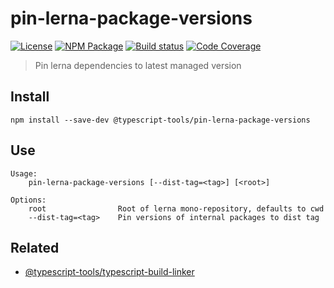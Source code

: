 # pin-lerna-package-versions

[![License][]](https://opensource.org/licenses/ISC)
[![NPM Package][]](https://npmjs.org/package/@typescript-tools/pin-lerna-package-versions)
[![Build status][]](https://travis-ci.org/typescript-tools/pin-lerna-package-versions)
[![Code Coverage][]](https://codecov.io/gh/typescript-tools/pin-lerna-package-versions)

[license]: https://img.shields.io/badge/License-ISC-blue.svg
[npm package]: https://img.shields.io/npm/v/@typescript-tools/pin-lerna-package-versions.svg
[build status]: https://travis-ci.org/typescript-tools/pin-lerna-package-versions.svg?branch=master
[code coverage]: https://codecov.io/gh/typescript-tools/pin-lerna-package-versions/branch/master/graph/badge.svg

> Pin lerna dependencies to latest managed version

## Install

```shell
npm install --save-dev @typescript-tools/pin-lerna-package-versions
```

## Use

```shell
Usage:
    pin-lerna-package-versions [--dist-tag=<tag>] [<root>]

Options:
    root                Root of lerna mono-repository, defaults to cwd
    --dist-tag=<tag>    Pin versions of internal packages to dist tag
```

## Related

- [@typescript-tools/typescript-build-linker](https://github.com/typescript-tools/typescript-build-linker)
